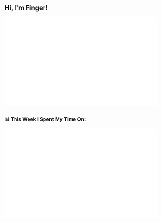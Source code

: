 <h2> Hi, I'm Finger!</h2>

<img align="right" src="https://raw.githubusercontent.com/spianmo/github-stats/master/generated/overview.svg#gh-light-mode-only">

<!-- <img align="right" height="160em" src="https://github-readme-stats-eight-theta.vercel.app/api/top-langs/?username=spianmo&layout=compact&langs_count=8&theme=algolia"/>	 -->
	
```go
package main

type Me struct {
	Name   string
	Job    string
	Code   string
	Skills string
}

func main() {
	me := &Me{
		Name:   "Finger",
		Job:    "Client-side Engineer",
		Code:   "Java and C++ and Others",
		Skills: "Android Security NLP ^o^",
	}
	_ = me
}
```


<h3>📊 This Week I Spent My Time On:</h3>
<img align='right' src="https://raw.githubusercontent.com/spianmo/github-stats/master/generated/languages.svg#gh-light-mode-only">

<!--START_SECTION:waka-->

```text
Vue.js                   7 hrs 12 mins   ███████▒░░░░░░░░░░░░░░░░░   29.70 %
JavaScript               5 hrs 16 mins   █████▒░░░░░░░░░░░░░░░░░░░   21.72 %
TypeScript               3 hrs 57 mins   ████░░░░░░░░░░░░░░░░░░░░░   16.32 %
Python                   1 hr 46 mins    █▓░░░░░░░░░░░░░░░░░░░░░░░   07.29 %
JSON                     1 hr 29 mins    █▓░░░░░░░░░░░░░░░░░░░░░░░   06.17 %
YAML                     1 hr 28 mins    █▓░░░░░░░░░░░░░░░░░░░░░░░   06.07 %
```

<!--END_SECTION:waka-->
